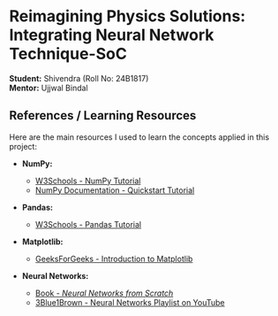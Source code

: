 # Reimagining Physics Solutions: Integrating Neural Network Technique-SoC

**Student:** Shivendra (Roll No: 24B1817)  
**Mentor:** Ujjwal Bindal

## References / Learning Resources

Here are the main resources I used to learn the concepts applied in this project:

- **NumPy:**
  - [W3Schools - NumPy Tutorial](https://www.w3schools.com/python/numpy/numpy_intro.asp)
  - [NumPy Documentation - Quickstart Tutorial](https://numpy.org/doc/stable/user/quickstart.html)

- **Pandas:**
  - [W3Schools - Pandas Tutorial](https://www.w3schools.com/python/pandas/pandas_intro.asp)

- **Matplotlib:**
  - [GeeksForGeeks - Introduction to Matplotlib](https://www.geeksforgeeks.org/python-introduction-matplotlib/)

- **Neural Networks:**
  - [Book - *Neural Networks from Scratch*](https://nnfs.io/)
  - [3Blue1Brown - Neural Networks Playlist on YouTube](https://www.youtube.com/playlist?list=PLZHQObOWTQDMsr9K-rj53DwVRMYO3t5Yr)
